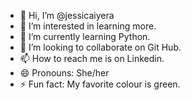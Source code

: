 - 👋 Hi, I’m @jessicaiyera
- 👀 I’m interested in learning more.
- 🌱 I’m currently learning Python.
- 💞️ I’m looking to collaborate on Git Hub.
- 📫 How to reach me is on Linkedin.
- 😄 Pronouns: She/her
- ⚡ Fun fact: My favorite colour is green.

<!---
jessicaiyera is a ✨ special ✨ repository because its `README.md` (this file) appears on your GitHub profile.
You can click the Preview link to take a look at your changes.
--->
